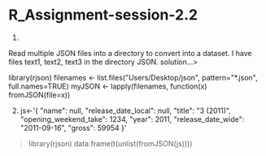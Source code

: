 # R_Assignment-session-2.2
1.
Read multiple JSON files into a directory to convert into a dataset.
I have files text1, text2, text3 in the directory JSON.
solution...>

library(rjson)
filenames <- list.files("Users/Desktop/json", pattern="*.json", full.names=TRUE) 
myJSON <- lapply(filenames, function(x) fromJSON(file=x))

2. js<-'{
"name": null, "release_date_local": null, "title": "3 (2011)",
"opening_weekend_take": 1234, "year": 2011,
"release_date_wide": "2011-09-16", "gross": 59954
}'

>  library(rjson)
   data.frame(t(unlist(fromJSON(js))))
